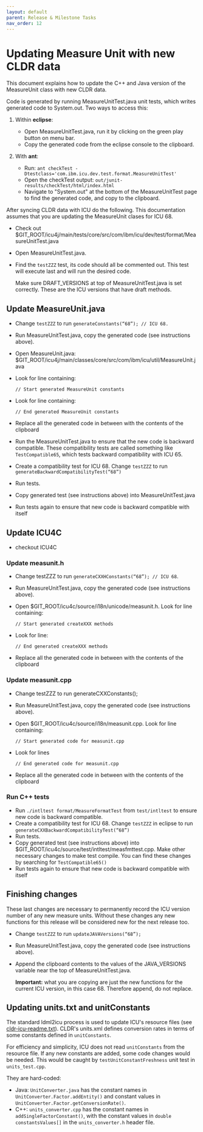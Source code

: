 ```yaml
---
layout: default
parent: Release & Milestone Tasks
nav_order: 12
---
```


<!--
© 2020 and later: Unicode, Inc. and others.
License & terms of use: http://www.unicode.org/copyright.html
-->

# Updating Measure Unit with new CLDR data

This document explains how to update the C++ and Java version of the MeasureUnit
class with new CLDR data.

Code is generated by running MeasureUnitTest.java unit tests, which writes
generated code to System.out. Two ways to access this:

1. Within **eclipse**:
   - Open MeasureUnitTest.java, run it by clicking on the green play button on
     menu bar.
   - Copy the generated code from the eclipse console to the clipboard.

2. With **ant**:
   - Run: `ant checkTest
     -Dtestclass='com.ibm.icu.dev.test.format.MeasureUnitTest'`
   - Open the checkTest output: `out/junit-results/checkTest/html/index.html`
   - Navigate to "System.out" at the bottom of the MeasureUnitTest page to find
     the generated code, and copy to the clipboard.

After syncing CLDR data with ICU do the following. This documentation assumes
that you are updating the MeasureUnit clases for ICU 68.

* Check out
  $GIT_ROOT/icu4j/main/tests/core/src/com/ibm/icu/dev/test/format/MeasureUnitTest.java
* Open MeasureUnitTest.java.
* Find the `testZZZ` test, its code should all be commented out. This test will
  execute last and will run the desired code.

    Make sure DRAFT_VERSIONS at top of MeasureUnitTest.java is set correctly.
    These are the ICU versions that have draft methods.

## Update MeasureUnit.java

* Change `testZZZ` to run `generateConstants(“68”); // ICU 68.`
* Run MeasureUnitTest.java, copy the generated code (see instructions above).
* Open MeasureUnit.java:
  $GIT_ROOT/icu4j/main/classes/core/src/com/ibm/icu/util/MeasureUnit.java
* Look for line containing:

  `// Start generated MeasureUnit constants`
* Look for line containing:

  `// End generated MeasureUnit constants`
* Replace all the generated code in between with the contents of the clipboard
* Run the MeasureUnitTest.java to ensure that the new code is backward
  compatible. These compatibility tests are called something like
  `TestCompatible65`, which tests backward compatibility with ICU 65.
* Create a compatibility test for ICU 68. Change `testZZZ` to run
  `generateBackwardCompatibilityTest(“68”)`
* Run tests.
* Copy generated test (see instructions above) into MeasureUnitTest.java
* Run tests again to ensure that new code is backward compatible with itself

## Update ICU4C

* checkout ICU4C

### Update measunit.h

* Change testZZZ to run `generateCXXHConstants(“68”); // ICU 68`.
* Run MeasureUnitTest.java, copy the generated code (see instructions above).
* Open $GIT_ROOT/icu4c/source/i18n/unicode/measunit.h. Look for line containing:

  `// Start generated createXXX methods`
* Look for line:

  `// End generated createXXX methods`
* Replace all the generated code in between with the contents of the clipboard

### Update measunit.cpp

* Change testZZZ to run generateCXXConstants();
* Run MeasureUnitTest.java, copy the generated code (see instructions above).
* Open $GIT_ROOT/icu4c/source/i18n/measunit.cpp. Look for line containing:

  `// Start generated code for measunit.cpp`
* Look for lines

  `// End generated code for measunit.cpp`
* Replace all the generated code in between with the contents of the clipboard

### Run C++ tests

* Run `./intltest format/MeasureFormatTest` from `test/intltest` to ensure new
  code is backward compatible.
* Create a compatibility test for ICU 68. Change `testZZZ` in eclipse to run
  `generateCXXBackwardCompatibilityTest(“68”)`
* Run tests.
* Copy generated test (see instructions above) into
  $GIT_ROOT/icu4c/source/test/intltest/measfmttest.cpp. Make other necessary
  changes to make test compile. You can find these changes by searching for
  `TestCompatible65()`
* Run tests again to ensure that new code is backward compatible with itself

## Finishing changes

These last changes are necessary to permanently record the ICU version number of
any new measure units. Without these changes any new functions for this release
will be considered new for the next release too.

* Change `testZZZ` to run `updateJAVAVersions(“68”);`
* Run MeasureUnitTest.java, copy the generated code (see instructions above).
* Append the clipboard contents to the values of the JAVA_VERSIONS variable
  near the top of MeasureUnitTest.java.

  **Important:** what you are copying are just the new functions for the current
  ICU version, in this case 68. Therefore append, do not replace.

## Updating units.txt and unitConstants

The standard ldml2icu process is used to update ICU's resource files (see
[cldr-icu-readme.txt](https://github.com/unicode-org/icu/blob/main/icu4c/source/data/cldr-icu-readme.txt)).
CLDR's units.xml defines conversion rates in terms of some constants defined in
`unitConstants`.

For efficiency and simplicity, ICU does not read `unitConstants` from the
resource file. If any new constants are added, some code changes would be
needed. This would be caught by `testUnitConstantFreshness` unit test in
`units_test.cpp`.

They are hard-coded:
* Java: `UnitConverter.java` has the constant names in
  `UnitConverter.Factor.addEntity()` and constant values in
  `UnitConverter.Factor.getConversionRate()`.
* C++: `units_converter.cpp` has the constant names in
  `addSingleFactorConstant()`, with the constant values in `double
  constantsValues[]` in the `units_converter.h` header file.
